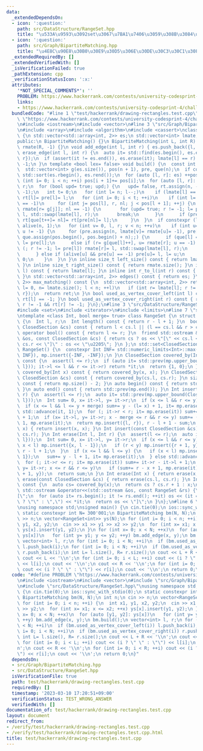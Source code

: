 ```yaml
---
data:
  _extendedDependsOn:
  - icon: ':question:'
    path: src/DataStructure/RangeSet.hpp
    title: "\u533A\u9593\u3092set\u3067\u7BA1\u7406\u3059\u308B\u3084\u3064"
  - icon: ':question:'
    path: src/Graph/BipartiteMatching.hpp
    title: "\u4E8C\u90E8\u30B0\u30E9\u30D5\u306E\u30DE\u30C3\u30C1\u30F3\u30B0"
  _extendedRequiredBy: []
  _extendedVerifiedWith: []
  _isVerificationFailed: true
  _pathExtension: cpp
  _verificationStatusIcon: ':x:'
  attributes:
    '*NOT_SPECIAL_COMMENTS*': ''
    PROBLEM: https://www.hackerrank.com/contests/university-codesprint-4/challenges/drawing-rectangles
    links:
    - https://www.hackerrank.com/contests/university-codesprint-4/challenges/drawing-rectangles
  bundledCode: "#line 1 \"test/hackerrank/drawing-rectangles.test.cpp\"\n#define PROBLEM\
    \ \"https://www.hackerrank.com/contests/university-codesprint-4/challenges/drawing-rectangles\"\
    \n#include <iostream>\n#include <vector>\n#line 3 \"src/Graph/BipartiteMatching.hpp\"\
    \n#include <array>\n#include <algorithm>\n#include <cassert>\nclass BipartiteMatching\
    \ {\n std::vector<std::array<int, 2>> es;\n std::vector<int> lmate, rmate, rt;\n\
    public:\n BipartiteMatching() {}\n BipartiteMatching(int L, int R): lmate(L, -1),\
    \ rmate(R, -1) {}\n void add_edge(int l, int r) { es.push_back({l, r}); }\n void\
    \ erase_edge(int l, int r) {\n  auto it= std::find(es.begin(), es.end(), std::array{l,\
    \ r});\n  if (assert(it != es.end()), es.erase(it); lmate[l] == r) lmate[l]= rmate[r]=\
    \ -1;\n }\n template <bool lex= false> void build() {\n  const int n= lmate.size();\n\
    \  std::vector<int> g(es.size()), pos(n + 1), pre, que(n);\n  if constexpr (lex)\
    \ std::sort(es.rbegin(), es.rend());\n  for (auto [l, r]: es) ++pos[l];\n  for\
    \ (int i= 0; i < n; ++i) pos[i + 1]+= pos[i];\n  for (auto [l, r]: es) g[--pos[l]]=\
    \ r;\n  for (bool upd= true; upd;) {\n   upd= false, rt.assign(n, -1), pre.assign(n,\
    \ -1);\n   int t= 0;\n   for (int l= n; l--;)\n    if (lmate[l] == -1) que[t++]=\
    \ rt[l]= pre[l]= l;\n   for (int i= 0; i < t; ++i)\n    if (int l= que[i]; lmate[rt[l]]\
    \ == -1)\n     for (int j= pos[l], r, nl; j < pos[l + 1]; ++j) {\n      if (nl=\
    \ rmate[r= g[j]]; nl == -1) {\n       for (upd= true; r != -1; l= pre[l]) rmate[r]=\
    \ l, std::swap(lmate[l], r);\n       break;\n      }\n      if (pre[nl] == -1)\
    \ rt[que[t++]= nl]= rt[pre[nl]= l];\n     }\n  }\n  if constexpr (lex) {\n   std::vector<char>\
    \ alive(n, 1);\n   for (int v= 0, l, r; v < n; ++v)\n    if (int u= lmate[v];\
    \ u != -1) {\n     for (pre.assign(n, lmate[v]= rmate[u]= -1), pre[l= v]= -2,\
    \ que.assign(pos.begin(), pos.begin() + n);;) {\n      if (que[l] == pos[l + 1])\
    \ l= pre[l];\n      else if (r= g[que[l]++], u= rmate[r]; u == -1) {\n       for\
    \ (; r != -1; l= pre[l]) rmate[r]= l, std::swap(lmate[l], r);\n       break;\n\
    \      } else if (alive[u] && pre[u] == -1) pre[u]= l, l= u;\n     }\n     alive[v]=\
    \ 0;\n    }\n  }\n }\n inline size_t left_size() const { return lmate.size();\
    \ }\n inline size_t right_size() const { return rmate.size(); }\n inline int l_to_r(int\
    \ l) const { return lmate[l]; }\n inline int r_to_l(int r) const { return rmate[r];\
    \ }\n std::vector<std::array<int, 2>> edges() const { return es; }\n std::vector<std::array<int,\
    \ 2>> max_matching() const {\n  std::vector<std::array<int, 2>> ret;\n  for (int\
    \ l= 0, n= lmate.size(); l < n; ++l)\n   if (int r= lmate[l]; r != -1) ret.push_back({l,\
    \ r});\n  return ret;\n }\n bool used_as_vertex_cover_left(int l) const { return\
    \ rt[l] == -1; }\n bool used_as_vertex_cover_right(int r) const { return r= rmate[r],\
    \ r != -1 && rt[r] != -1; }\n};\n#line 3 \"src/DataStructure/RangeSet.hpp\"\n\
    #include <set>\n#include <iterator>\n#include <limits>\n#line 7 \"src/DataStructure/RangeSet.hpp\"\
    \ntemplate <class Int, bool merge= true> class RangeSet {\n struct ClosedSection\
    \ {\n  Int l, r;\n  Int length() const { return r - l + 1; }\n  bool operator<(const\
    \ ClosedSection &cs) const { return l < cs.l || (l == cs.l && r > cs.r); }\n \
    \ operator bool() const { return l <= r; }\n  friend std::ostream &operator<<(std::ostream\
    \ &os, const ClosedSection &cs) { return cs ? os << \"[\" << cs.l << \",\" <<\
    \ cs.r << \"]\" : os << \"\u2205\"; }\n };\n std::set<ClosedSection> mp;\npublic:\n\
    \ RangeSet() {\n  constexpr Int INF= std::numeric_limits<Int>::max() / 2;\n  mp.insert({INF,\
    \ INF}), mp.insert({-INF, -INF});\n }\n ClosedSection covered_by(Int l, Int r)\
    \ const {\n  assert(l <= r);\n  if (auto it= std::prev(mp.upper_bound(ClosedSection{l,\
    \ l})); it->l <= l && r <= it->r) return *it;\n  return {1, 0};\n }\n ClosedSection\
    \ covered_by(Int x) const { return covered_by(x, x); }\n ClosedSection covered_by(const\
    \ ClosedSection &cs) const { return covered_by(cs.l, cs.r); }\n size_t size()\
    \ const { return mp.size() - 2; }\n auto begin() const { return std::next(mp.begin());\
    \ }\n auto end() const { return std::prev(mp.end()); }\n Int insert(Int l, Int\
    \ r) {\n  assert(l <= r);\n  auto it= std::prev(mp.upper_bound(ClosedSection{l,\
    \ l}));\n  Int sum= 0, x= it->l, y= it->r;\n  if (x <= l && r <= y) return sum;\n\
    \  if (x <= l && l <= y + merge) sum+= y - (l= x) + 1, it= mp.erase(it);\n  else\
    \ std::advance(it, 1);\n  for (; it->r < r; it= mp.erase(it)) sum+= it->r - it->l\
    \ + 1;\n  if (x= it->l, y= it->r; x - merge <= r && r <= y) sum+= (r= y) - x +\
    \ 1, mp.erase(it);\n  return mp.insert({l, r}), r - l + 1 - sum;\n }\n Int insert(Int\
    \ x) { return insert(x, x); }\n Int insert(const ClosedSection &cs) { return insert(cs.l,\
    \ cs.r); }\n Int erase(Int l, Int r) {\n  assert(l <= r);\n  auto it= std::prev(mp.upper_bound(ClosedSection{l,\
    \ l}));\n  Int sum= 0, x= it->l, y= it->r;\n  if (x <= l && r <= y) {\n   if (mp.erase(it);\
    \ x < l) mp.insert({x, l - 1});\n   if (r < y) mp.insert({r + 1, y});\n   return\
    \ r - l + 1;\n  }\n  if (x <= l && l <= y) {\n   if (x < l) mp.insert({x, l -\
    \ 1});\n   sum+= y - l + 1, it= mp.erase(it);\n  } else std::advance(it, 1);\n\
    \  for (; it->r <= r; it= mp.erase(it)) sum+= it->r - it->l + 1;\n  if (x= it->l,\
    \ y= it->r; x <= r && r <= y)\n   if (sum+= r - x + 1, mp.erase(it); r < y) mp.insert({r\
    \ + 1, y});\n  return sum;\n }\n Int erase(Int x) { return erase(x, x); }\n Int\
    \ erase(const ClosedSection &cs) { return erase(cs.l, cs.r); }\n Int mex(Int x)\
    \ const {\n  auto cs= covered_by(x);\n  return cs ? cs.r + 1 : x;\n }\n friend\
    \ std::ostream &operator<<(std::ostream &os, const RangeSet &rs) {\n  os << \"\
    [\";\n  for (auto it= rs.begin(); it != rs.end(); ++it) os << (it == rs.begin()\
    \ ? \"\" : \",\") << *it;\n  return os << \"]\";\n }\n};\n#line 6 \"test/hackerrank/drawing-rectangles.test.cpp\"\
    \nusing namespace std;\nsigned main() {\n cin.tie(0);\n ios::sync_with_stdio(0);\n\
    \ static constexpr int N= 300'001;\n BipartiteMatching bm(N, N);\n int n;\n cin\
    \ >> n;\n vector<RangeSet<int>> ys(N);\n for (int i= 0; i < n; ++i) {\n  int x1,\
    \ y1, x2, y2;\n  cin >> x1 >> y1 >> x2 >> y2;\n  for (int x= x1; x <= x2; ++x)\
    \ ys[x].insert(y1, y2);\n }\n for (int x= 0; x < N; ++x)\n  for (auto [y1, y2]:\
    \ ys[x])\n   for (int y= y1; y <= y2; ++y) bm.add_edge(x, y);\n bm.build();\n\
    \ vector<int> l, r;\n for (int i= 0; i < N; ++i)\n  if (bm.used_as_vertex_cover_left(i))\
    \ l.push_back(i);\n for (int i= 0; i < N; ++i)\n  if (bm.used_as_vertex_cover_right(i))\
    \ r.push_back(i);\n int L= l.size(), R= r.size();\n cout << L + R << '\\n';\n\
    \ cout << L << '\\n';\n for (int i= 0; i < L; ++i) cout << (i ? \" \" : \"\")\
    \ << l[i];\n cout << '\\n';\n cout << R << '\\n';\n for (int i= 0; i < R; ++i)\
    \ cout << (i ? \" \" : \"\") << r[i];\n cout << '\\n';\n return 0;\n}\n"
  code: "#define PROBLEM \"https://www.hackerrank.com/contests/university-codesprint-4/challenges/drawing-rectangles\"\
    \n#include <iostream>\n#include <vector>\n#include \"src/Graph/BipartiteMatching.hpp\"\
    \n#include \"src/DataStructure/RangeSet.hpp\"\nusing namespace std;\nsigned main()\
    \ {\n cin.tie(0);\n ios::sync_with_stdio(0);\n static constexpr int N= 300'001;\n\
    \ BipartiteMatching bm(N, N);\n int n;\n cin >> n;\n vector<RangeSet<int>> ys(N);\n\
    \ for (int i= 0; i < n; ++i) {\n  int x1, y1, x2, y2;\n  cin >> x1 >> y1 >> x2\
    \ >> y2;\n  for (int x= x1; x <= x2; ++x) ys[x].insert(y1, y2);\n }\n for (int\
    \ x= 0; x < N; ++x)\n  for (auto [y1, y2]: ys[x])\n   for (int y= y1; y <= y2;\
    \ ++y) bm.add_edge(x, y);\n bm.build();\n vector<int> l, r;\n for (int i= 0; i\
    \ < N; ++i)\n  if (bm.used_as_vertex_cover_left(i)) l.push_back(i);\n for (int\
    \ i= 0; i < N; ++i)\n  if (bm.used_as_vertex_cover_right(i)) r.push_back(i);\n\
    \ int L= l.size(), R= r.size();\n cout << L + R << '\\n';\n cout << L << '\\n';\n\
    \ for (int i= 0; i < L; ++i) cout << (i ? \" \" : \"\") << l[i];\n cout << '\\\
    n';\n cout << R << '\\n';\n for (int i= 0; i < R; ++i) cout << (i ? \" \" : \"\
    \") << r[i];\n cout << '\\n';\n return 0;\n}"
  dependsOn:
  - src/Graph/BipartiteMatching.hpp
  - src/DataStructure/RangeSet.hpp
  isVerificationFile: true
  path: test/hackerrank/drawing-rectangles.test.cpp
  requiredBy: []
  timestamp: '2023-03-10 17:20:51+09:00'
  verificationStatus: TEST_WRONG_ANSWER
  verifiedWith: []
documentation_of: test/hackerrank/drawing-rectangles.test.cpp
layout: document
redirect_from:
- /verify/test/hackerrank/drawing-rectangles.test.cpp
- /verify/test/hackerrank/drawing-rectangles.test.cpp.html
title: test/hackerrank/drawing-rectangles.test.cpp
---
```

